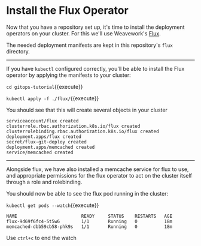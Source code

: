 # Install the Flux Operator

Now that you have a repository set up, it's time to install the deployment operators on your cluster. For this we'll use Weavework's [Flux](https://github.com/weaveworks/flux).

The needed deployment manifests are kept in this repository's `flux` directory.

---

If you have `kubectl` configured correctly, you'll be able to install the Flux operator by applying the manifests to your cluster:

`cd gitops-tutorial`{{execute}}

`kubectl apply -f ./flux/`{{execute}}

You should see that this will create several objects in your cluster

```
serviceaccount/flux created
clusterrole.rbac.authorization.k8s.io/flux created
clusterrolebinding.rbac.authorization.k8s.io/flux created
deployment.apps/flux created
secret/flux-git-deploy created
deployment.apps/memcached created
service/memcached created
```

---

Alongside flux, we have also installed a memcache service for flux to use, and appropriate permissions for the flux operator to act on the cluster itself through a role and rolebinding.

You should now be able to see the flux pod running in the cluster:

`kubectl get pods --watch`{{execute}}
```
NAME                        READY     STATUS    RESTARTS   AGE
flux-9d69f6fc4-5t5w6        1/1       Running   0          18m
memcached-dbb59cb58-phk9s   1/1       Running   0          18m
```

Use `ctrl+c` to end the watch
